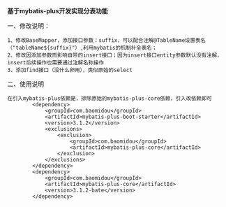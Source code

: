 **基于mybatis-plus开发实现分表功能**
   
一、修改说明：
     
    1、修改BaseMapper，添加接口参数：suffix，可以配合注解@TableName设置表名（"tableName${suffix}"）,利用mybatis的机制补全表名；
    2、修改因添加参数而影响自带的insert接口；因为insert接口entity参数默认没有注解，insert后续操作也需要通过注解名称操作
    3、添加find接口（没什么卵用），类似原始的select
二、使用说明

    在引入mybatis-plus依赖是，排除原始的mybatis-plus-core依赖，引入改依赖即可
            <dependency>
                <groupId>com.baomidou</groupId>
                <artifactId>mybatis-plus-boot-starter</artifactId>
                <version>3.1.2</version>
                <exclusions>
                    <exclusion>
                        <groupId>com.baomidou</groupId>
                        <artifactId>mybatis-plus-core</artifactId>
                    </exclusion>
                </exclusions>
            </dependency>
            <dependency>
                <groupId>com.baomidou</groupId>
                <artifactId>mybatis-plus-core</artifactId>
                <version>3.1.2-bate</version>
            </dependency>